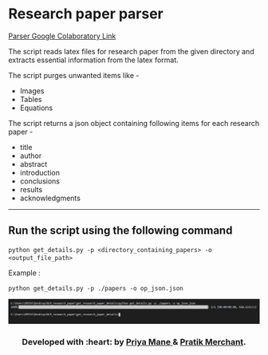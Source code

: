 # Research paper parser

[Parser Google Colaboratory Link](https://colab.research.google.com/drive/1gfhYRtO6OKQbVAAiMdmo_r54N2r6xmT7?usp=sharing)

The script reads latex files for research paper from the given directory and extracts essential information from the latex format.

The script purges unwanted items like -
* Images
* Tables
* Equations

The script returns a json object containing following items for each research paper - 
* title
* author
* abstract
* introduction
* conclusions
* results
* acknowledgments

***

## Run the script using the following command

```
python get_details.py -p <directory_containing_papers> -o <output_file_path>
```

Example :

```
python get_details.py -p ./papers -o op_json.json
```

![Output](results/Capture.JPG)

<h3 align="center"><b>Developed with :heart: by <a href="https://github.com/priya-mane">Priya Mane </a> & <a href="https://github.com/pratik6725"> Pratik Merchant</a>.</b></h1>
